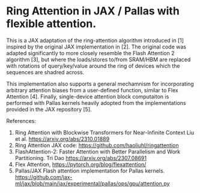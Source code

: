 # Ring Attention in JAX / Pallas with flexible attention.

This is a JAX adaptation of the ring-attention algorithm introduced in [1] inspired by
the original JAX implementation in [2]. The original code was adapted significantly
to more closely resemble the Flash Attention 2 algorithm [3], but where the
loads/stores to/from SRAM/HBM are replaced with rotations of query/key/value around the
ring of devices which the sequences are shadred across.

This implementation also supports a general mechamnism for incorporating arbitrary
attention biases from a user-defined function, similar to Flex Attention [4]. Finally, 
single-device attention block computaiton is performed with Pallas kernels heavily
adopted from the implementations provided in the JAX repository [5].

References:
1. Ring Attention with Blockwise Transformers for Near-Infinite Context Liu et al. 
    https://arxiv.org/abs/2310.01889
2. Ring Attention JAX code: https://github.com/haoliuhl/ringattention
3. FlashAttention-2: Faster Attention with Better Parallelism and Work Partitioning. Tri
    Dao https://arxiv.org/abs/2307.08691
4. Flex Attention, https://pytorch.org/blog/flexattention/
5. Pallas/JAX Flash attention implementation for Pallas kernels.
    https://github.com/jax-ml/jax/blob/main/jax/experimental/pallas/ops/gpu/attention.py

